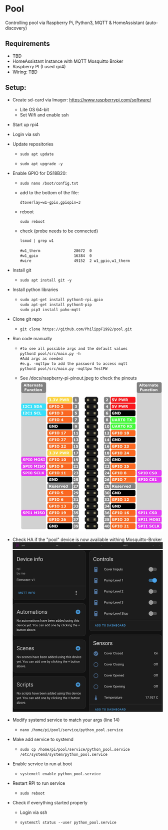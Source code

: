 # Pool

Controlling pool via Raspberry Pi, Python3, MQTT & HomeAssistant (auto-discovery)
## Requirements
* TBD
* HomeAssistant Instance with MQTT Mosquitto Broker
* Raspberry PI (I used rpi4)
* Wiring: TBD
## Setup:
* Create sd-card via Imager: https://www.raspberrypi.com/software/
    * Lite OS 64-bit
    * Set Wifi and enable ssh 
* Start up rpi4
* Login via ssh
* Update repositories
    *   ```shell 
        sudo apt update 
        ```
    *   ```shell 
        sudo apt upgrade -y 
        ```
* Enable GPIO for DS18B20: 
    *   ```shell
        sudo nano /boot/config.txt
        ```
    * add to the bottom of the file:
        ```shell
        dtoverlay=w1-gpio,gpiopin=3
        ```
    * reboot
        ```shell
        sudo reboot
        ```
    * check (probe needs to be connected)
        ```shell
        lsmod | grep w1
        
        #w1_therm               28672  0
        #w1_gpio                16384  0
        #wire                   49152  2 w1_gpio,w1_therm
        ```

* Install git
    *   ```shell 
        sudo apt install git -y 
        ```
* Install python libraries
    *   ```shell 
        sudo apt-get install python3-rpi.gpio
        sudo apt-get install python3-pip
        sudo pip3 install paho-mqtt
        ```
* Clone git repo
    *   ```shell 
        git clone https://github.com/PhilippF1992/pool.git
        ```

* Run code manually
    *   ```shell 
        #to see all possible args and the default values
        python3 pool/src/main.py -h 
        #Add args as needed
        #e.g. -mqttpw to add the password to access mqtt
        python3 pool/src/main.py -mqttpw TestPW
        ```
    * See /docs/raspberry-pi-pinout.jpeg to check the pinouts
    ![alt text](https://github.com/PhilippF1992/pool/blob/main/docs/raspberry-pi-pinout.jpeg?raw=true)

* Check HA if the "pool" device is now available withing Mosquitto-Broker
    ![alt text](https://github.com/PhilippF1992/pool/blob/main/docs/DeviceInHA.png?raw=true)
    ![alt text](https://github.com/PhilippF1992/pool/blob/main/docs/DeviceInHADetail.png?raw=true)

* Modify systemd service to match your args (line 14) 
    *   ```shell 
        nano /home/pi/pool/service/python_pool.service
        ```
* Make add service to systemd 
    *   ```shell 
        sudo cp /home/pi/pool/service/python_pool.service /etc/systemd/system/python_pool.service 
        ```
* Enable service to run at boot
    *   ```shell 
        systemctl enable python_pool.service
        ```
* Restart RPI to run service
    *   ```shell
        sudo reboot
        ```

* Check if everything started properly
    * Login via ssh
    *   ```shell
        systemctl status --user python_pool.service
        ```
    